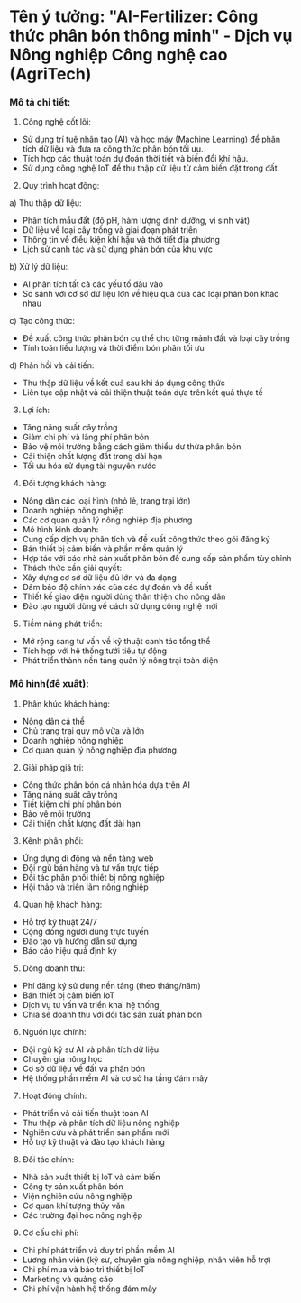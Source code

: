 # Tên ý tưởng: "AI-Fertilizer: Công thức phân bón thông minh" - Dịch vụ Nông nghiệp Công nghệ cao (AgriTech)

### Mô tả chi tiết:
1) Công nghệ cốt lõi:
- Sử dụng trí tuệ nhân tạo (AI) và học máy (Machine Learning) để phân tích dữ liệu và đưa ra công thức phân bón tối ưu.
- Tích hợp các thuật toán dự đoán thời tiết và biến đổi khí hậu.
- Sử dụng công nghệ IoT để thu thập dữ liệu từ cảm biến đặt trong đất.
  
2) Quy trình hoạt động:

a) Thu thập dữ liệu:
- Phân tích mẫu đất (độ pH, hàm lượng dinh dưỡng, vi sinh vật)
- Dữ liệu về loại cây trồng và giai đoạn phát triển
- Thông tin về điều kiện khí hậu và thời tiết địa phương
- Lịch sử canh tác và sử dụng phân bón của khu vực

b) Xử lý dữ liệu:
- AI phân tích tất cả các yếu tố đầu vào
- So sánh với cơ sở dữ liệu lớn về hiệu quả của các loại phân bón khác nhau

c) Tạo công thức:
- Đề xuất công thức phân bón cụ thể cho từng mảnh đất và loại cây trồng
- Tính toán liều lượng và thời điểm bón phân tối ưu

d) Phản hồi và cải tiến:
- Thu thập dữ liệu về kết quả sau khi áp dụng công thức
- Liên tục cập nhật và cải thiện thuật toán dựa trên kết quả thực tế
  
3) Lợi ích:
- Tăng năng suất cây trồng
- Giảm chi phí và lãng phí phân bón
- Bảo vệ môi trường bằng cách giảm thiểu dư thừa phân bón
- Cải thiện chất lượng đất trong dài hạn
- Tối ưu hóa sử dụng tài nguyên nước
  
4) Đối tượng khách hàng:
- Nông dân các loại hình (nhỏ lẻ, trang trại lớn)
- Doanh nghiệp nông nghiệp
- Các cơ quan quản lý nông nghiệp địa phương
- Mô hình kinh doanh:
- Cung cấp dịch vụ phân tích và đề xuất công thức theo gói đăng ký
- Bán thiết bị cảm biến và phần mềm quản lý
- Hợp tác với các nhà sản xuất phân bón để cung cấp sản phẩm tùy chỉnh
- Thách thức cần giải quyết:
- Xây dựng cơ sở dữ liệu đủ lớn và đa dạng
- Đảm bảo độ chính xác của các dự đoán và đề xuất
- Thiết kế giao diện người dùng thân thiện cho nông dân
- Đào tạo người dùng về cách sử dụng công nghệ mới
5) Tiềm năng phát triển:
- Mở rộng sang tư vấn về kỹ thuật canh tác tổng thể
- Tích hợp với hệ thống tưới tiêu tự động
- Phát triển thành nền tảng quản lý nông trại toàn diện

### Mô hình(đề xuất):

1) Phân khúc khách hàng:
- Nông dân cá thể
- Chủ trang trại quy mô vừa và lớn
- Doanh nghiệp nông nghiệp
- Cơ quan quản lý nông nghiệp địa phương
2) Giải pháp giá trị:
- Công thức phân bón cá nhân hóa dựa trên AI
- Tăng năng suất cây trồng
- Tiết kiệm chi phí phân bón
- Bảo vệ môi trường
- Cải thiện chất lượng đất dài hạn
3) Kênh phân phối:
- Ứng dụng di động và nền tảng web
- Đội ngũ bán hàng và tư vấn trực tiếp
- Đối tác phân phối thiết bị nông nghiệp
- Hội thảo và triển lãm nông nghiệp
4) Quan hệ khách hàng:
- Hỗ trợ kỹ thuật 24/7
- Cộng đồng người dùng trực tuyến
- Đào tạo và hướng dẫn sử dụng
- Báo cáo hiệu quả định kỳ
5) Dòng doanh thu:
- Phí đăng ký sử dụng nền tảng (theo tháng/năm)
- Bán thiết bị cảm biến IoT
- Dịch vụ tư vấn và triển khai hệ thống
- Chia sẻ doanh thu với đối tác sản xuất phân bón
6) Nguồn lực chính:
- Đội ngũ kỹ sư AI và phân tích dữ liệu
- Chuyên gia nông học
- Cơ sở dữ liệu về đất và phân bón
- Hệ thống phần mềm AI và cơ sở hạ tầng đám mây
7) Hoạt động chính:
- Phát triển và cải tiến thuật toán AI
- Thu thập và phân tích dữ liệu nông nghiệp
- Nghiên cứu và phát triển sản phẩm mới
- Hỗ trợ kỹ thuật và đào tạo khách hàng
8) Đối tác chính:
- Nhà sản xuất thiết bị IoT và cảm biến
- Công ty sản xuất phân bón
- Viện nghiên cứu nông nghiệp
- Cơ quan khí tượng thủy văn
- Các trường đại học nông nghiệp
9) Cơ cấu chi phí:
- Chi phí phát triển và duy trì phần mềm AI
- Lương nhân viên (kỹ sư, chuyên gia nông nghiệp, nhân viên hỗ trợ)
- Chi phí mua và bảo trì thiết bị IoT
- Marketing và quảng cáo
- Chi phí vận hành hệ thống đám mây
